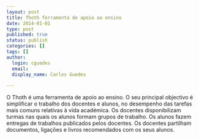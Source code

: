 ```yaml
---
layout: post
title: Thoth ferramenta de apoio ao ensino
date: 2014-01-01
type: post
published: true
status: publish
categories: []
tags: []
author:
  login: cguedes
  email: 
  display_name: Carlos Guedes
  
---
```


O Thoth é uma ferramenta de apoio ao ensino. O seu principal objectivo é
simplificar o trabalho dos docentes e alunos, no desempenho das tarefas mais
comuns relativas à vida académica. Os docentes disponibilizam turmas nas quais
os alunos formam grupos de trabalho. Os alunos fazem entregas de trabalhos
publicados pelos docentes. Os docentes partilham documentos, ligações e livros
recomendados com os seus alunos.